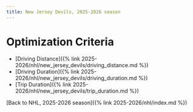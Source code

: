 ```yaml
---
title: New Jersey Devils, 2025-2026 season
---
```


# Optimization Criteria
- [Driving Distance]({% link 2025-2026/nhl/new_jersey_devils/driving_distance.md %})
- [Driving Duration]({% link 2025-2026/nhl/new_jersey_devils/driving_duration.md %})
- [Trip Duration]({% link 2025-2026/nhl/new_jersey_devils/trip_duration.md %})

[Back to NHL, 2025-2026 season]({% link 2025-2026/nhl/index.md %})
